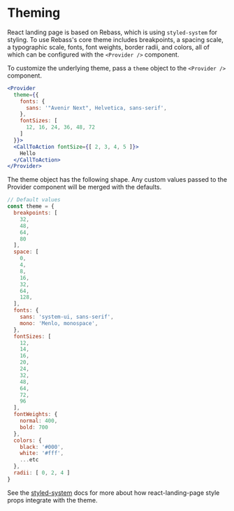 
# Theming

React landing page is based on Rebass, which is using `styled-system` for styling. To use Rebass's core theme includes breakpoints, a spacing scale,
a typographic scale, fonts, font weights, border radii, and colors, all of which can be configured with the `<Provider />` component.

To customize the underlying theme, pass a `theme` object to the `<Provider />` component.

```.jsx
<Provider
  theme={{
    fonts: {
      sans: '"Avenir Next", Helvetica, sans-serif',
    },
    fontSizes: [
      12, 16, 24, 36, 48, 72
    ]
  }}>
  <CallToAction fontSize={[ 2, 3, 4, 5 ]}>
    Hello
  </CallToAction>
</Provider>
```

The theme object has the following shape. Any custom values passed to the Provider component will be merged with the defaults.

```js
// Default values
const theme = {
  breakpoints: [
    32,
    48,
    64,
    80
  ],
  space: [
    0,
    4,
    8,
    16,
    32,
    64,
    128,
  ],
  fonts: {
    sans: 'system-ui, sans-serif',
    mono: 'Menlo, monospace',
  },
  fontSizes: [
    12,
    14,
    16,
    20,
    24,
    32,
    48,
    64,
    72,
    96
  ],
  fontWeights: {
    normal: 400,
    bold: 700
  },
  colors: {
    black: '#000',
    white: '#fff',
    ...etc
  },
  radii: [ 0, 2, 4 ]
}
```


See the [styled-system][system] docs for more about how react-landing-page style props integrate with the theme.

[system]: https://github.com/jxnblk/styled-system
